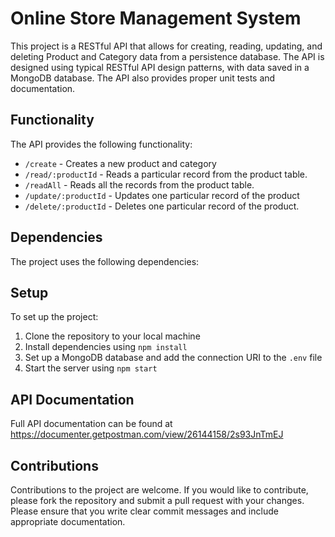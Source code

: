 # Online Store Management System
This project is a RESTful API that allows for creating, reading, updating, and deleting Product and Category data from a persistence database. The API is designed using typical RESTful API design patterns, with data saved in a MongoDB database. The API also provides proper unit tests and documentation.

## Functionality
The API provides the following functionality:
* `/create` - Creates a new product and category
* `/read/:productId` - Reads a particular record from the product table.
* `/readAll` - Reads all the records from the product table.
* `/update/:productId` - Updates one particular record of the product
* `/delete/:productId` - Deletes one particular record of the product.

## Dependencies
The project uses the following dependencies:

## Setup
To set up the project:
1. Clone the repository to your local machine
2. Install dependencies using `npm install`
3. Set up a MongoDB database and add the connection URI to the `.env` file
4. Start the server using `npm start`

## API Documentation
Full API documentation can be found at https://documenter.getpostman.com/view/26144158/2s93JnTmEJ

## Contributions
Contributions to the project are welcome. If you would like to contribute, please fork the repository and submit a pull request with your changes. Please ensure that you write clear commit messages and include appropriate documentation.